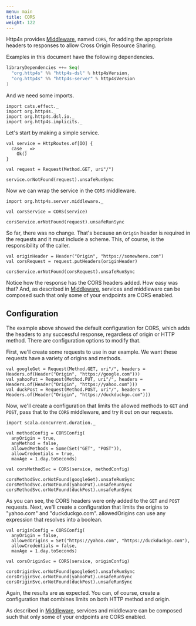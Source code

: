 ```yaml
---
menu: main
title: CORS
weight: 122
---
```


Http4s provides [Middleware], named `CORS`, for adding the appropriate headers
to responses to allow Cross Origin Resource Sharing.

Examples in this document have the following dependencies.

```scala
libraryDependencies ++= Seq(
  "org.http4s" %% "http4s-dsl" % http4sVersion,
  "org.http4s" %% "http4s-server" % http4sVersion
)
```

And we need some imports.

```tut:silent
import cats.effect._
import org.http4s._
import org.http4s.dsl.io._
import org.http4s.implicits._
```

Let's start by making a simple service.

```tut:book
val service = HttpRoutes.of[IO] {
  case _ =>
    Ok()
}

val request = Request(Method.GET, uri"/")

service.orNotFound(request).unsafeRunSync
```

Now we can wrap the service in the `CORS` middleware.

```tut:silent
import org.http4s.server.middleware._
```

```tut:book
val corsService = CORS(service)

corsService.orNotFound(request).unsafeRunSync
```

So far, there was no change. That's because an `Origin` header is required
in the requests and it must include a scheme. This, of course, is the responsibility of the caller.

```tut:book
val originHeader = Header("Origin", "https://somewhere.com")
val corsRequest = request.putHeaders(originHeader)

corsService.orNotFound(corsRequest).unsafeRunSync
```

Notice how the response has the CORS headers added. How easy was
that? And, as described in [Middleware], services and middleware can be
composed such that only some of your endpoints are CORS enabled.

## Configuration
The example above showed the default configuration for CORS, which adds the
headers to any successful response, regardless of origin or HTTP method. There
are configuration options to modify that.

First, we'll create some requests to use in our example. We want these requests
have a variety of origins and methods.

```tut:book
val googleGet = Request(Method.GET, uri"/", headers = Headers.of(Header("Origin", "https://google.com")))
val yahooPut = Request(Method.PUT, uri"/", headers = Headers.of(Header("Origin", "https://yahoo.com")))
val duckPost = Request(Method.POST, uri"/", headers = Headers.of(Header("Origin", "https://duckduckgo.com")))
```

Now, we'll create a configuration that limits the allowed methods to `GET`
and `POST`, pass that to the `CORS` middleware, and try it out on our requests.

```tut:silent
import scala.concurrent.duration._
```

```tut:book
val methodConfig = CORSConfig(
  anyOrigin = true,
  anyMethod = false,
  allowedMethods = Some(Set("GET", "POST")),
  allowCredentials = true,
  maxAge = 1.day.toSeconds)

val corsMethodSvc = CORS(service, methodConfig)

corsMethodSvc.orNotFound(googleGet).unsafeRunSync
corsMethodSvc.orNotFound(yahooPut).unsafeRunSync
corsMethodSvc.orNotFound(duckPost).unsafeRunSync
```

As you can see, the CORS headers were only added to the `GET` and `POST` requests.
Next, we'll create a configuration that limits the origins to "yahoo.com" and
"duckduckgo.com". allowedOrigins can use any expression that resolves into a boolean.

```tut:book
val originConfig = CORSConfig(
  anyOrigin = false,
  allowedOrigins = Set("https://yahoo.com", "https://duckduckgo.com"),
  allowCredentials = false,
  maxAge = 1.day.toSeconds)

val corsOriginSvc = CORS(service, originConfig)

corsOriginSvc.orNotFound(googleGet).unsafeRunSync
corsOriginSvc.orNotFound(yahooPut).unsafeRunSync
corsOriginSvc.orNotFound(duckPost).unsafeRunSync
```

Again, the results are as expected. You can, of course, create a configuration that
combines limits on both HTTP method and origin.

As described in [Middleware], services and middleware can be composed such
that only some of your endpoints are CORS enabled.

[Middleware]: ../middleware
